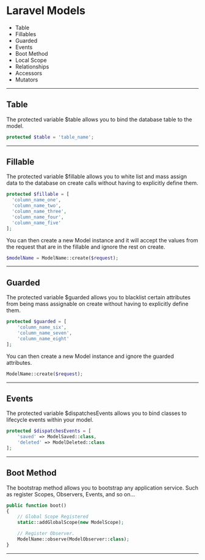 # Laravel Models
- Table
- Fillables
- Guarded
- Events
- Boot Method
- Local Scope
- Relationships
- Accessors
- Mutators

---

## Table

The protected variable $table allows you to bind the database table to the model.

```php
protected $table = 'table_name';
```

---

## Fillable

The protected variable $fillable allows you to white list and mass assign data to the database on create calls without having to explicitly define them.
```php
protected $fillable = [
  'column_name_one',
  'column_name_two',
  'column_name_three',
  'column_name_four',
  'column_name_five'
];
```

You can then create a new Model instance and it will accept the values from the request that are in the fillable and ignore the rest on create.

```php
$modelName = ModelName::create($request);
```

---

## Guarded

The protected variable $guarded allows you to blacklist certain attributes from being mass assignable on create without having to explicitly define them.

```php
protected $guarded = [
	'column_name_six',
	'column_name_seven',
	'column_name_eight'
];
```

You can then create a new Model instance and ignore the guarded attributes.

```php
ModelName::create($request);
```

---

## Events

The protected variable $dispatchesEvents allows you to bind classes to lifecycle events within your model.

```php
protected $dispatchesEvents = [
	'saved' => ModelSaved::class,
	'deleted' => ModelDeleted::class
];
```

---

## Boot Method

The bootstrap method allows you to bootstrap any application service. Such as register Scopes, Observers, Events, and so on...

```php
public function boot()
{
	// Global Scope Registered
	static::addGlobalScope(new ModelScope);

	// Register Observer.
	ModelName::observe(ModelObserver::class);
}
```

---

